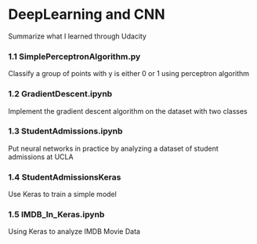 # DeepLearning and CNN
Summarize what I learned through Udacity

### 1.1 SimplePerceptronAlgorithm.py
Classify a group of points with y is either 0 or 1 using perceptron algorithm

### 1.2 GradientDescent.ipynb
Implement the gradient descent algorithm on the dataset with two classes

### 1.3 StudentAdmissions.ipynb
Put neural networks in practice by analyzing a dataset of student admissions at UCLA

### 1.4 StudentAdmissionsKeras
Use Keras to train a simple model

### 1.5 IMDB_In_Keras.ipynb
Using Keras to analyze IMDB Movie Data
